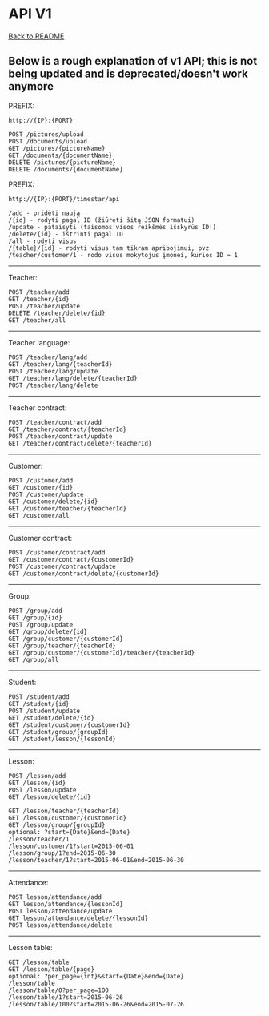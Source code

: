 # API V1

[Back to README](/README.md#api-links)

## Below is a rough explanation of v1 API; this is not being updated and is deprecated/doesn't work anymore

PREFIX:

    http://{IP}:{PORT}
    
    POST /pictures/upload
    POST /documents/upload
    GET /pictures/{pictureName}
    GET /documents/{documentName}
    DELETE /pictures/{pictureName}
    DELETE /documents/{documentName}

PREFIX:

    http://{IP}:{PORT}/timestar/api
    
    /add - pridėti naują
    /{id} - rodyti pagal ID (žiūrėti šitą JSON formatui)
    /update - pataisyti (taisomos visos reikšmės išskyrūs ID!)
    /delete/{id} - ištrinti pagal ID
    /all - rodyti visus
    /{table}/{id} - rodyti visus tam tikram apribojimui, pvz /teacher/customer/1 - rodo visus mokytojus įmonei, kurios ID = 1

------

Teacher:

    POST /teacher/add
    GET /teacher/{id}
    POST /teacher/update
    DELETE /teacher/delete/{id}
    GET /teacher/all

------

Teacher language:

    POST /teacher/lang/add
    GET /teacher/lang/{teacherId}
    POST /teacher/lang/update
    GET /teacher/lang/delete/{teacherId}
    POST /teacher/lang/delete

------

Teacher contract:

    POST /teacher/contract/add
    GET /teacher/contract/{teacherId}
    POST /teacher/contract/update
    GET /teacher/contract/delete/{teacherId}

------

Customer:

    POST /customer/add
    GET /customer/{id}
    POST /customer/update
    GET /customer/delete/{id}
    GET /customer/teacher/{teacherId}
    GET /customer/all

------

Customer contract:

    POST /customer/contract/add
    GET /customer/contract/{customerId}
    POST /customer/contract/update
    GET /customer/contract/delete/{customerId}

------

Group:

    POST /group/add
    GET /group/{id}
    POST /group/update
    GET /group/delete/{id}
    GET /group/customer/{customerId}
    GET /group/teacher/{teacherId}
    GET /group/customer/{customerId}/teacher/{teacherId}
    GET /group/all

------

Student:

    POST /student/add
    GET /student/{id}
    POST /student/update
    GET /student/delete/{id}
    GET /student/customer/{customerId}
    GET /student/group/{groupId}
    GET /student/lesson/{lessonId}

------

Lesson:

    POST /lesson/add
    GET /lesson/{id}
    POST /lesson/update
    GET /lesson/delete/{id}
    
    GET /lesson/teacher/{teacherId}
    GET /lesson/customer/{customerId}
    GET /lesson/group/{groupId}
    optional: ?start={Date}&end={Date}
    /lesson/teacher/1
    /lesson/customer/1?start=2015-06-01
    /lesson/group/1?end=2015-06-30
    /lesson/teacher/1?start=2015-06-01&end=2015-06-30

------

Attendance:

    POST lesson/attendance/add
    GET lesson/attendance/{lessonId}
    POST lesson/attendance/update
    GET lesson/attendance/delete/{lessonId}
    POST lesson/attendance/delete

------

Lesson table:

    GET /lesson/table
    GET /lesson/table/{page}
    optional: ?per_page={int}&start={Date}&end={Date}
    /lesson/table
    /lesson/table/0?per_page=100
    /lesson/table/1?start=2015-06-26
    /lesson/table/100?start=2015-06-26&end=2015-07-26
